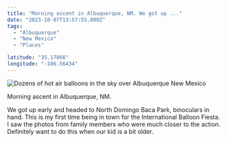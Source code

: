 ```yaml
---
title: "Morning ascent in Albuquerque, NM. We got up ..."
date: "2023-10-07T13:57:55.000Z"
tags: 
  - "Albuquerque"
  - "New Mexico"
  - "Places"

latitude: "35.17866"
longitude: "-106.56434"
---
```


![Dozens of hot air balloons in the sky over Albuquerque New Mexico](/img/note-images/IMG_3211-1024x768.jpeg)

Morning ascent in Albuquerque, NM.

We got up early and headed to North Domingo Baca Park, binoculars in hand. This is my first time being in town for the International Balloon Fiesta. I saw the photos from family members who were much closer to the action. Definitely want to do this when our kid is a bit older.

